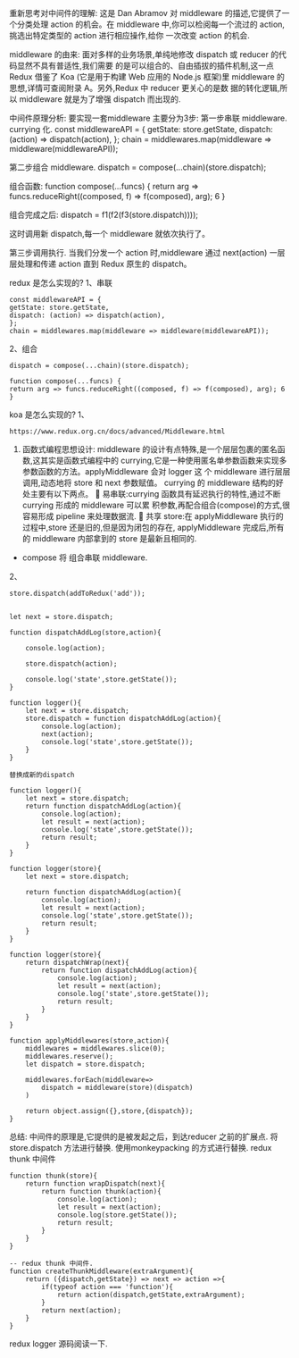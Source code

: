 
重新思考对中间件的理解:
这是 Dan Abramov 对 middleware 的描述,它提供了一个分类处理 action 的机会。在 middleware 中,你可以检阅每一个流过的 action,挑选出特定类型的 action 进行相应操作,给你 一次改变 action 的机会.

middleware 的由来:
面对多样的业务场景,单纯地修改 dispatch 或 reducer 的代码显然不具有普适性,我们需要 的是可以组合的、自由插拔的插件机制,这一点 Redux 借鉴了 Koa (它是用于构建 Web 应用的 Node.js 框架)里 middleware 的思想,详情可查阅附录 A。另外,Redux 中 reducer 更关心的是数 据的转化逻辑,所以 middleware 就是为了增强 dispatch 而出现的.

中间件原理分析:
要实现一套middleware 主要分为3步: 
第一步串联 middleware. currying 化.
const middlewareAPI = {
getState: store.getState,
dispatch: (action) => dispatch(action),
};
chain = middlewares.map(middleware => middleware(middlewareAPI));

第二步组合 middleware.
dispatch = compose(...chain)(store.dispatch);

组合函数:
function compose(...funcs) {
    return arg => funcs.reduceRight((composed, f) => f(composed), arg); 6
}

组合完成之后:
dispatch = f1(f2(f3(store.dispatch))));

这时调用新 dispatch,每一个 middleware 就依次执行了。

第三步调用执行.
当我们分发一个 action 时,middleware 通过 next(action) 一层层处理和传递 action 直到 Redux 原生的 dispatch。

redux 是怎么实现的?
1、串联
```
const middlewareAPI = {
getState: store.getState,
dispatch: (action) => dispatch(action),
};
chain = middlewares.map(middleware => middleware(middlewareAPI));
```
2、组合
```
dispatch = compose(...chain)(store.dispatch);

function compose(...funcs) {
return arg => funcs.reduceRight((composed, f) => f(composed), arg); 6
}
```

koa 是怎么实现的?
1、

```
https://www.redux.org.cn/docs/advanced/Middleware.html
```

1. 函数式编程思想设计:
middleware 的设计有点特殊,是一个层层包裹的匿名函数,这其实是函数式编程中的 currying,它是一种使用匿名单参数函数来实现多参数函数的方法。applyMiddleware 会对 logger 这 个 middleware 进行层层调用,动态地将 store 和 next 参数赋值。
currying 的 middleware 结构的好处主要有以下两点。
 易串联:currying 函数具有延迟执行的特性,通过不断 currying 形成的 middleware 可以累 积参数,再配合组合(compose)的方式,很容易形成 pipeline 来处理数据流.
 共享 store:在 applyMiddleware 执行的过程中,store 还是旧的,但是因为闭包的存在, applyMiddleware 完成后,所有的 middleware 内部拿到的 store 是最新且相同的.

* compose 将 组合串联 middleware.

2、



```
store.dispatch(addToRedux('add'));


let next = store.dispatch;

function dispatchAddLog(store,action){

    console.log(action);

    store.dispatch(action);

    console.log('state',store.getState());
}

function logger(){
    let next = store.dispatch;
    store.dispatch = function dispatchAddLog(action){
        console.log(action);
        next(action);
        console.log('state',store.getState());
    }
}

替换成新的dispatch

function logger(){
    let next = store.dispatch;
    return function dispatchAddLog(action){
        console.log(action);
        let result = next(action);
        console.log('state',store.getState());
        return result;
    }
}

function logger(store){
    let next = store.dispatch;

    return function dispatchAddLog(action){
        console.log(action);
        let result = next(action);
        console.log('state',store.getState());
        return result;
    }
}

function logger(store){
    return dispatchWrap(next){
        return function dispatchAddLog(action){
            console.log(action);
            let result = next(action);
            console.log('state',store.getState());
            return result;
        }
    }
}

function applyMiddlewares(store,action){
    middlewares = middlewares.slice(0);
    middlewares.reserve();
    let dispatch = store.dispatch;
    
    middlewares.forEach(middleware=>
        dispatch = middleware(store)(dispatch)
    )

    return object.assign({},store,{dispatch});
}
```
总结: 中间件的原理是,它提供的是被发起之后，到达reducer 之前的扩展点.
将 store.dispatch 方法进行替换. 使用monkeypacking 的方式进行替换.
redux thunk 中间件

```
function thunk(store){
    return function wrapDispatch(next){
        return function thunk(action){
            console.log(action);
            let result = next(action);
            console.log(store.getState());
            return result;
        }
    }
}

-- redux thunk 中间件.
function createThunkMiddleware(extraArgument){
    return ({dispatch,getState}) => next => action =>{
        if(typeof action === 'function'){
            return action(dispatch,getState,extraArgument);
        }
        return next(action);
    }
}
```

redux logger 源码阅读一下.
